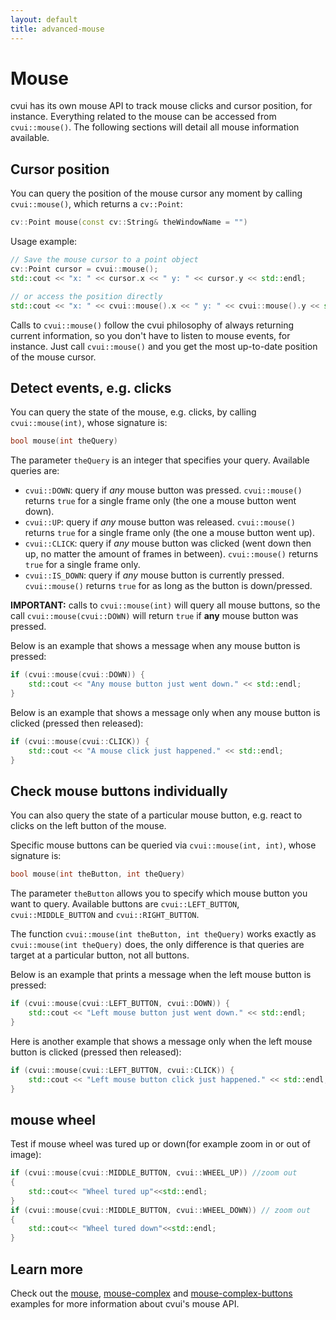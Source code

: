 ```yaml
---
layout: default
title: advanced-mouse
---
```


# Mouse

cvui has its own mouse API to track mouse clicks and cursor position, for instance. Everything related to the mouse can be accessed from `cvui::mouse()`. The following sections will detail all mouse information available.

## Cursor position

You can query the position of the mouse cursor any moment by calling `cvui::mouse()`, which returns a `cv::Point`:

```cpp
cv::Point mouse(const cv::String& theWindowName = "")
```

Usage example:

```cpp
// Save the mouse cursor to a point object
cv::Point cursor = cvui::mouse();
std::cout << "x: " << cursor.x << " y: " << cursor.y << std::endl;

// or access the position directly
std::cout << "x: " << cvui::mouse().x << " y: " << cvui::mouse().y << std::endl;
```

Calls to `cvui::mouse()` follow the cvui philosophy of always returning current information, so you don't have to listen to mouse events, for instance. Just call `cvui::mouse()` and you get the most up-to-date position of the mouse cursor.

## Detect events, e.g. clicks

You can query the state of the mouse, e.g. clicks, by calling `cvui::mouse(int)`, whose signature is:

```cpp
bool mouse(int theQuery)
```

The parameter `theQuery` is an integer that specifies your query. Available queries are:

* `cvui::DOWN`: query if *any* mouse button was pressed. `cvui::mouse()` returns `true` for a single frame only (the one a mouse button went down).
* `cvui::UP`: query if *any* mouse button was released. `cvui::mouse()` returns `true` for a single frame only (the one a mouse button went up).
* `cvui::CLICK`: query if *any* mouse button was clicked (went down then up, no matter the amount of frames in between). `cvui::mouse()` returns `true` for a single frame only.
* `cvui::IS_DOWN`: query if *any* mouse button is currently pressed. `cvui::mouse()` returns `true` for as long as the button is down/pressed.

<div class="notice--info"><strong>IMPORTANT:</strong> calls to <code>cvui::mouse(int)</code> will query all mouse buttons, so the call <code>cvui::mouse(cvui::DOWN)</code> will return <code>true</code> if <strong>any</strong> mouse button was pressed.</div>

Below is an example that shows a message when any mouse button is pressed:

```cpp
if (cvui::mouse(cvui::DOWN)) {
	std::cout << "Any mouse button just went down." << std::endl;
}
```

Below is an example that shows a message only when any mouse button is clicked (pressed then released):

```cpp
if (cvui::mouse(cvui::CLICK)) {
	std::cout << "A mouse click just happened." << std::endl;
}
```

## Check mouse buttons individually

You can also query the state of a particular mouse button, e.g. react to clicks on the left button of the mouse.

Specific mouse buttons can be queried via `cvui::mouse(int, int)`, whose signature is:

```cpp
bool mouse(int theButton, int theQuery)
```

The parameter `theButton` allows you to specify which mouse button you want to query. Available buttons are `cvui::LEFT_BUTTON`, `cvui::MIDDLE_BUTTON` and `cvui::RIGHT_BUTTON`.

The function `cvui::mouse(int theButton, int theQuery)` works exactly as `cvui::mouse(int theQuery)` does, the only difference is that queries are target at a particular button, not all buttons.

Below is an example that prints a message when the left mouse button is pressed:

```cpp
if (cvui::mouse(cvui::LEFT_BUTTON, cvui::DOWN)) {
	std::cout << "Left mouse button just went down." << std::endl;
}
```

Here is another example that shows a message only when the left mouse button is clicked (pressed then released):

```cpp
if (cvui::mouse(cvui::LEFT_BUTTON, cvui::CLICK)) {
	std::cout << "Left mouse button click just happened." << std::endl;
}
```
## mouse wheel 
Test if mouse wheel was tured up or down(for example zoom in or out of image):
```cpp
if (cvui::mouse(cvui::MIDDLE_BUTTON, cvui::WHEEL_UP)) //zoom out
{
	std::cout<< "Wheel tured up"<<std::endl;
}
if (cvui::mouse(cvui::MIDDLE_BUTTON, cvui::WHEEL_DOWN)) // zoom out
{
	std::cout<< "Wheel tured down"<<std::endl;
}
```
## Learn more

Check out the [mouse](https://github.com/Dovyski/cvui/tree/master/example/src/mouse), [mouse-complex](https://github.com/Dovyski/cvui/tree/master/example/src/mouse-complex) and [mouse-complex-buttons](https://github.com/Dovyski/cvui/tree/master/example/src/mouse-complex-buttons) examples for more information about cvui's mouse API.

